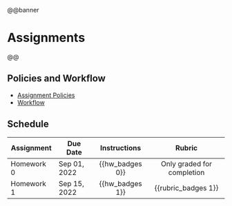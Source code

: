 @@banner
# Assignments
@@

## Policies and Workflow

* [Assignment Policies](/policies/#assignments)
* [Workflow](/assignments/workflow/)

## Schedule

| Assignment | Due Date | Instructions | Rubric |
|------------|----------|:------------:|:------:|
| Homework 0 | Sep 01, 2022 | {{hw_badges 0}} | Only graded for completion |
| Homework 1 | Sep 15, 2022 | {{hw_badges 1}} | {{rubric_badges 1}} |
